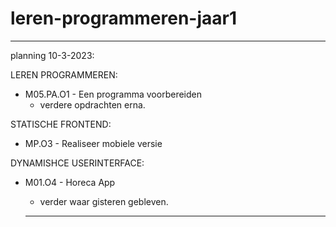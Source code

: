 # leren-programmeren-jaar1

-----------------------------------------------------------------------------------------------------------------------------------------------

planning 10-3-2023:

LEREN PROGRAMMEREN:
- M05.PA.O1 - Een programma voorbereiden
  + verdere opdrachten erna.
  
  
STATISCHE FRONTEND:
- MP.O3 - Realiseer mobiele versie


DYNAMISHCE USERINTERFACE:
- M01.O4 - Horeca App 
  + verder waar gisteren gebleven.
  
  -----------------------------------------------------------------------------------------------------------------------------------------------
